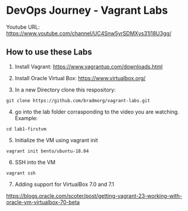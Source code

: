 # DevOps Journey - Vagrant Labs

Youtube URL: https://www.youtube.com/channel/UC4Snw5yrSDMXys31I18U3gg/


## How to use these Labs
1. Install Vagrant: https://www.vagrantup.com/downloads.html

2. Install Oracle Virtual Box:  https://www.virtualbox.org/

3. In a new Directory clone this respository:
``` shell
git clone https://github.com/bradmorg/vagrant-labs.git
```
4. go into the lab folder corrasponding to the video you are watching. Example:
``` shell
cd lab1-firstvm
```
5. Initialize the VM using vagrant init
``` shell
vagrant init bento/ubuntu-18.04
```
6. SSH into the VM

``` shell
vagrant ssh
```

7. Adding support for VirtualBox 7.0 and 7.1

https://blogs.oracle.com/scoter/post/getting-vagrant-23-working-with-oracle-vm-virtualbox-70-beta

